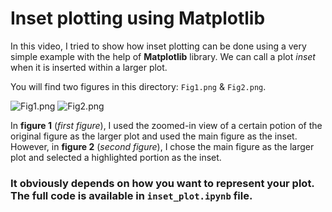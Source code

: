 # Inset plotting using Matplotlib

In this video, I tried to show how inset plotting can be done using a very simple example with the help of __Matplotlib__ library. We can call a plot _inset_ when it is inserted within a larger plot.

You will find two figures in this directory: `Fig1.png` & `Fig2.png`.

![Fig1.png](https://github.com/randomaccess2023/MG2023/blob/main/Video%2056/Fig1.png "Fig1.png")
![Fig2.png](https://github.com/randomaccess2023/MG2023/blob/main/Video%2056/Fig2.png "Fig2.png")

In __figure 1__ (_first figure_), I used the zoomed-in view of a certain potion of the original figure as the larger plot and used the main figure as the inset. However, in __figure 2__ (_second figure_), I chose the main figure as the larger plot and selected a highlighted portion as the inset.

### It obviously depends on how you want to represent your plot. The full code is available in `inset_plot.ipynb` file. 
